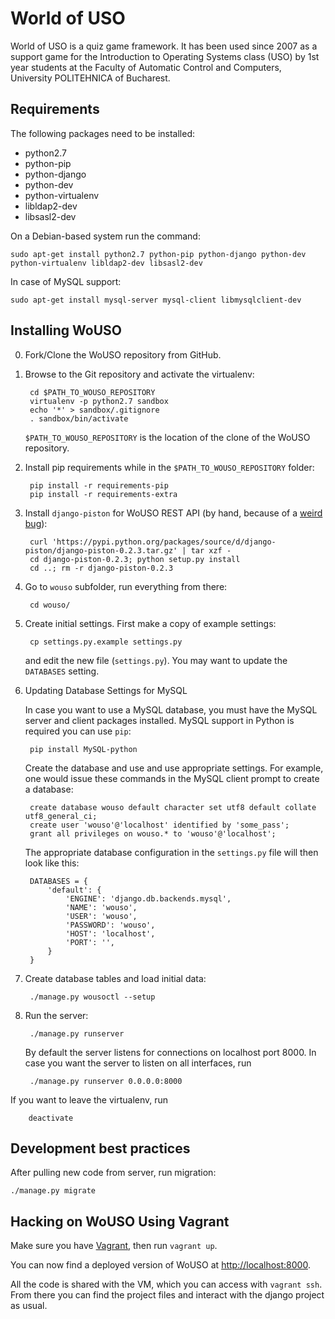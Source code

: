 # World of USO

World of USO is a quiz game framework. It has been used since 2007 as a
support game for the Introduction to Operating Systems class (USO) by
1st year students at the Faculty of Automatic Control and Computers,
University POLITEHNICA of Bucharest.


## Requirements

The following packages need to be installed:

* python2.7
* python-pip
* python-django
* python-dev
* python-virtualenv
* libldap2-dev
* libsasl2-dev

On a Debian-based system run the command:

    sudo apt-get install python2.7 python-pip python-django python-dev python-virtualenv libldap2-dev libsasl2-dev

In case of MySQL support:

    sudo apt-get install mysql-server mysql-client libmysqlclient-dev


## Installing WoUSO

0. Fork/Clone the WoUSO repository from GitHub.

1. Browse to the Git repository and activate the virtualenv:

        cd $PATH_TO_WOUSO_REPOSITORY
        virtualenv -p python2.7 sandbox
        echo '*' > sandbox/.gitignore
        . sandbox/bin/activate

    `$PATH_TO_WOUSO_REPOSITORY` is the location of the clone of the WoUSO
repository.

2. Install pip requirements while in the `$PATH_TO_WOUSO_REPOSITORY` folder:

        pip install -r requirements-pip
        pip install -r requirements-extra

3. Install `django-piston` for WoUSO REST API (by hand, because of a [weird bug](https://bitbucket.org/jespern/django-piston/issue/173/attributeerror-module-object-has-no)):

        curl 'https://pypi.python.org/packages/source/d/django-piston/django-piston-0.2.3.tar.gz' | tar xzf -
        cd django-piston-0.2.3; python setup.py install
        cd ..; rm -r django-piston-0.2.3


4. Go to `wouso` subfolder, run everything from there:

        cd wouso/

5. Create initial settings. First make a copy of example settings:

        cp settings.py.example settings.py

    and edit the new file (`settings.py`). You may want to update the `DATABASES` setting.

6. Updating Database Settings for MySQL

    In case you want to use a MySQL database, you must have the MySQL server and client packages installed. MySQL support in Python is required you can use `pip`:

        pip install MySQL-python

    Create the database and use and use appropriate settings. For example, one would issue these commands in the MySQL client prompt to create a database:

        create database wouso default character set utf8 default collate utf8_general_ci;
        create user 'wouso'@'localhost' identified by 'some_pass';
        grant all privileges on wouso.* to 'wouso'@'localhost';

    The appropriate database configuration in the `settings.py` file will then look like this:

        DATABASES = {
            'default': {
                'ENGINE': 'django.db.backends.mysql',
                'NAME': 'wouso',
                'USER': 'wouso',
                'PASSWORD': 'wouso',
                'HOST': 'localhost',
                'PORT': '',
            }
        }

6. Create database tables and load initial data:

        ./manage.py wousoctl --setup

7. Run the server:

        ./manage.py runserver

    By default the server listens for connections on localhost port 8000. In case you want the server to listen on all interfaces, run

        ./manage.py runserver 0.0.0.0:8000


If you want to leave the virtualenv, run

        deactivate


## Development best practices

After pulling new code from server, run migration:

    ./manage.py migrate


## Hacking on WoUSO Using Vagrant

Make sure you have [Vagrant](http://www.vagrantup.com/), then run
`vagrant up`.

You can now find a deployed version of WoUSO at
[http://localhost:8000](http://localhost:8000).

All the code is shared with the VM, which you can access with `vagrant ssh`.
From there you can find the project files and interact with the django
project as usual.
